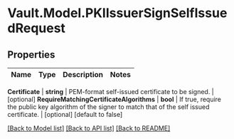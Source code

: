 # Vault.Model.PKIIssuerSignSelfIssuedRequest

## Properties

Name | Type | Description | Notes
------------ | ------------- | ------------- | -------------

**Certificate** | **string** | PEM-format self-issued certificate to be signed. | [optional] **RequireMatchingCertificateAlgorithms** | **bool** | If true, require the public key algorithm of the signer to match that of the self issued certificate. | [optional] [default to false]

[[Back to Model list]](../README.md#documentation-for-models) [[Back to API list]](../README.md#documentation-for-api-endpoints) [[Back to README]](../README.md)

